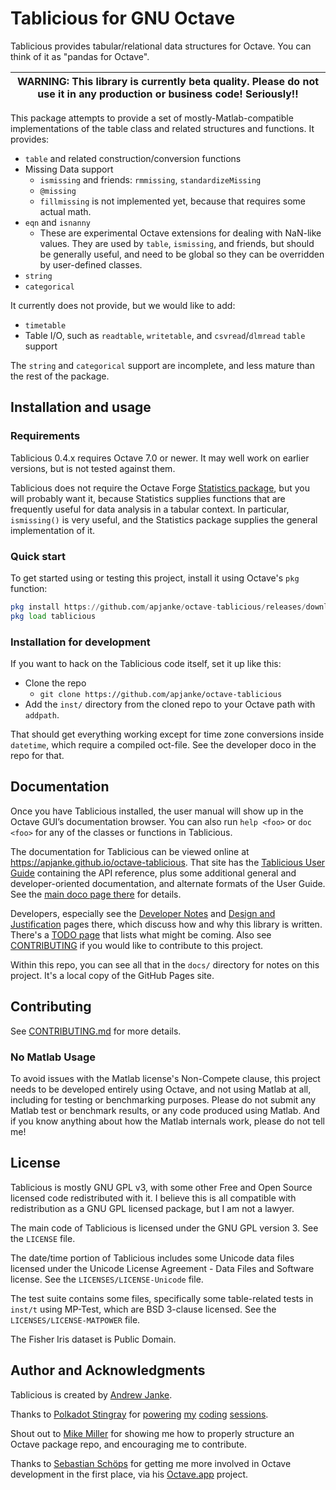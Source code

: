 # Tablicious for GNU Octave

Tablicious provides tabular/relational data structures for Octave. You can think of it as "pandas for Octave".

| WARNING: This library is currently beta quality. Please do not use it in any production or business code! Seriously!! |
| ---- |

This package attempts to provide a set of mostly-Matlab-compatible implementations of the table class and related structures and functions.
It provides:

* `table` and related construction/conversion functions
* Missing Data support
  * `ismissing` and friends: `rmmissing`, `standardizeMissing`
  * `@missing`
  * `fillmissing` is not implemented yet, because that requires some actual math.
* `eqn` and `isnanny`
  * These are experimental Octave extensions for dealing with NaN-like values. They are used by `table`, `ismissing`, and friends, but should be generally useful, and need to be global so they can be overridden by user-defined classes.
* `string`
* `categorical`

It currently does not provide, but we would like to add:

* `timetable`
* Table I/O, such as `readtable`, `writetable`, and `csvread`/`dlmread` `table` support

The `string` and `categorical` support are incomplete, and less mature than the rest of the package.

## Installation and usage

### Requirements

Tablicious 0.4.x requires Octave 7.0 or newer. It may well work on earlier versions, but is not tested against them.

Tablicious does not require the Octave Forge [Statistics package](https://gnu-octave.github.io/packages/statistics/), but you will probably want it, because Statistics supplies functions that are frequently useful for data analysis in a tabular context. In particular, `ismissing()` is very useful, and the Statistics package supplies the general implementation of it.

### Quick start

To get started using or testing this project, install it using Octave's `pkg` function:

```octave
pkg install https://github.com/apjanke/octave-tablicious/releases/download/v0.4.0/tablicious-0.4.0.tar.gz
pkg load tablicious
```

### Installation for development

If you want to hack on the Tablicious code itself, set it up like this:

* Clone the repo
  * `git clone https://github.com/apjanke/octave-tablicious`
* Add the `inst/` directory from the cloned repo to your Octave path with `addpath`.

That should get everything working except for time zone conversions inside `datetime`, which require a compiled oct-file. See the developer doco in the repo for that.

## Documentation

Once you have Tablicious installed, the user manual will show up in the Octave GUI’s documentation browser.
You can also run `help <foo>` or `doc <foo>` for any of the classes or functions in Tablicious.

The documentation for Tablicious can be viewed online at <https://apjanke.github.io/octave-tablicious>. That site has the [Tablicious User Guide](https://apjanke.github.io/octave-tablicious/release/v0.3.7/user-guide/html/index.html) containing the API reference, plus some additional general and developer-oriented documentation, and alternate formats of the User Guide. See the [main doco page there](https://apjanke.github.io/octave-tablicious) for details.

Developers, especially see the [Developer Notes](https://apjanke.github.io/octave-tablicious/Developer-Notes.html) and [Design and Justification](https://apjanke.github.io/octave-tablicious/Design-and-Justification.html) pages there, which discuss how and why this library is written. There's a [TODO page](https://apjanke.github.io/octave-tablicious/TODO.html) that lists what might be coming. Also see [CONTRIBUTING](CONTRIBUTING.md) if you would like to contribute to this project.

Within this repo, you can see all that in the `docs/` directory for notes on this project. It's a local copy of the GitHub Pages site.

## Contributing

See [CONTRIBUTING.md](CONTRIBUTING.md) for more details.

### No Matlab Usage

To avoid issues with the Matlab license's Non-Compete clause, this project needs to be developed entirely using Octave, and not using Matlab at all, including for testing or benchmarking purposes. Please do not submit any Matlab test or benchmark results, or any code produced using Matlab. And if you know anything about how the Matlab internals work, please do not tell me!

## License

Tablicious is mostly GNU GPL v3, with some other Free and Open Source licensed code redistributed with it. I believe this is all compatible with redistribution as a GNU GPL licensed package, but I am not a lawyer.

The main code of Tablicious is licensed under the GNU GPL version 3. See the `LICENSE` file.

The date/time portion of Tablicious includes some Unicode data files licensed under the Unicode License Agreement - Data Files and Software license. See the `LICENSES/LICENSE-Unicode` file.

The test suite contains some files, specifically some table-related tests in `inst/t` using MP-Test, which are BSD 3-clause licensed. See the `LICENSES/LICENSE-MATPOWER` file.

The Fisher Iris dataset is Public Domain.

## Author and Acknowledgments

Tablicious is created by [Andrew Janke](https://apjanke.net).

Thanks to [Polkadot Stingray](https://polkadotstingray-official.jimdo.com/) for [powering](https://www.youtube.com/watch?v=3ad4NsEy1tg) [my](https://www.youtube.com/watch?v=-zlq6eMycLA) [coding](https://www.youtube.com/watch?v=1z4RosaB-UQ) [sessions](https://www.youtube.com/watch?v=p6oVXuLsbxM).

Shout out to [Mike Miller](https://mtmxr.com/) for showing me how to properly structure an Octave package repo, and encouraging me to contribute.

Thanks to [Sebastian Schöps](https://github.com/schoeps) for getting me more involved in Octave development in the first place, via his [Octave.app](https://octave-app.org) project.
